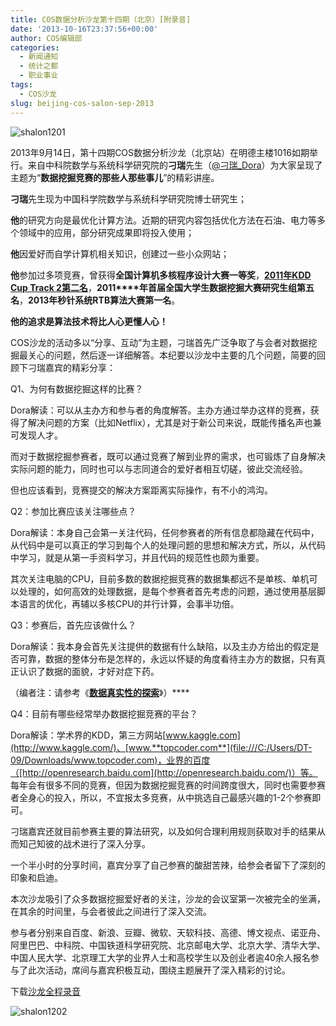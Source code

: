 ```yaml
---
title: COS数据分析沙龙第十四期（北京）[附录音]
date: '2013-10-16T23:37:56+00:00'
author: COS编辑部
categories:
  - 新闻通知
  - 统计之都
  - 职业事业
tags:
  - COS沙龙
slug: beijing-cos-salon-sep-2013
---
```


![shalon1201](https://cos.name/wp-content/uploads/2013/10/shalon1201.jpg)

2013年9月14日，第十四期COS数据分析沙龙（北京站）在明德主楼1016如期举行。来自中科院数学与系统科学研究院的**刁瑞**先生（[@刁瑞_Dora](http://weibo.com/diaorui1987?topnav=1&wvr=5&topsug=1)）为大家呈现了主题为“**数据挖掘竞赛的那些人那些事儿**”的精彩讲座。

**刁瑞**先生现为中国科学院数学与系统科学研究院博士研究生；

**他**的研究方向是最优化计算方法。近期的研究内容包括优化方法在石油、电力等多个领域中的应用，部分研究成果即将投入使用；

**他**因爱好而自学计算机相关知识，创建过一些小众网站；

**他**参加过多项竞赛，曾获得**全国计算机多核程序设计大赛一等奖**，[**2011****年KDD Cup Track 2****第二名**](https://cos.name/salon/)，**2011****年首届全国大学生数据挖掘大赛研究生组第五名**，**2013****年秒针系统RTB****算法大赛第一名**。

**他的追求是算法技术将比人心更懂人心！**
  
<!--more-->

<p align="left">
  COS沙龙的活动多以“分享、互动”为主题，刁瑞首先广泛争取了与会者对数据挖掘最关心的问题，然后逐一详细解答。本纪要以沙龙中主要的几个问题，简要的回顾下刁瑞嘉宾的精彩分享：
</p>

Q1、为何有数据挖掘这样的比赛？

Dora解读：可以从主办方和参与者的角度解答。主办方通过举办这样的竞赛，获得了解决问题的方案（比如Netflix），尤其是对于新公司来说，既能传播名声也兼可发现人才。

而对于数据挖掘参赛者，既可以通过竞赛了解到业界的需求，也可锻炼了自身解决实际问题的能力，同时也可以与志同道合的爱好者相互切磋，彼此交流经验。

但也应该看到，竞赛提交的解决方案距离实际操作，有不小的鸿沟。

Q2：参加比赛应该关注哪些点？

Dora解读：本身自己会第一关注代码，任何参赛者的所有信息都隐藏在代码中，从代码中是可以真正的学习到每个人的处理问题的思想和解决方式，所以，从代码中学习，就是从第一手资料学习，并且代码的规范性也颇为重要。

其次关注电脑的CPU，目前多数的数据挖掘竞赛的数据集都远不是单核、单机可以处理的，如何高效的处理数据，是每个参赛者首先考虑的问题，通过使用基层脚本语言的优化，再辅以多核CPU的并行计算，会事半功倍。

Q3：参赛后，首先应该做什么？

Dora解读：我本身会首先关注提供的数据有什么缺陷，以及主办方给出的假定是否可靠，数据的整体分布是怎样的，永远以怀疑的角度看待主办方的数据，只有真正认识了数据的面貌，才好对症下药。

（编者注：请参考《[**数据真实性的探索**](http://diaorui.net/archives/419 "Permanent Link to 数据真实性的探索——对百度电影推荐系统算法大赛的质疑")》）****

Q4：目前有哪些经常举办数据挖掘竞赛的平台？

Dora解读：学术界的KDD，第三方网站[www.kaggle.com](http://www.kaggle.com/)、[www.**topcoder.com**](file:///C:/Users/DT-09/Downloads/www.topcoder.com)，业界的百度（[http://openresearch.baidu.com](http://openresearch.baidu.com/)）等。 每年会有很多不同的竞赛，但因为数据挖掘竞赛的时间跨度很大，同时也需要参赛者全身心的投入，所以，不宜报太多竞赛，从中挑选自己最感兴趣的1-2个参赛即可。

刁瑞嘉宾还就目前参赛主要的算法研究，以及如何合理利用规则获取对手的结果从而知己知彼的战术进行了深入分享。

一个半小时的分享时间，嘉宾分享了自己参赛的酸甜苦辣，给参会者留下了深刻的印象和启迪。

本次沙龙吸引了众多数据挖掘爱好者的关注，沙龙的会议室第一次被完全的坐满，在其余的时间里，与会者彼此之间进行了深入交流。

参与者分别来自百度、新浪、豆瓣、微软、天软科技、高德、博文视点、诺亚舟、阿里巴巴、中科院、中国铁道科学研究院、北京邮电大学、北京大学、清华大学、中国人民大学、北京理工大学的业界人士和高校学生以及创业者逾40余人报名参与了此次活动，席间与嘉宾积极互动，围绕主题展开了深入精彩的讨论。

下载[沙龙全程录音](http://pan.baidu.com/s/189njX "沙龙录音")

![shalon1202](https://cos.name/wp-content/uploads/2013/10/shalon1202.jpg)
